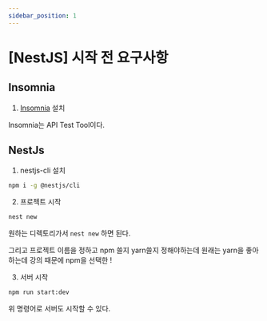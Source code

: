 ```yaml
---
sidebar_position: 1
---
```


# [NestJS] 시작 전 요구사항


## Insomnia

1. [Insomnia](https://insomnia.rest/) 설치

Insomnia는 API Test Tool이다.

## NestJs

1. nestjs-cli 설치

```bash
npm i -g @nestjs/cli
```

2. 프로젝트 시작

```bash
nest new
```

원하는 디렉토리가서 `nest new` 하면 된다.

그리고 프로젝트 이름을 정하고 npm 쓸지 yarn쓸지 정해야하는데 원래는 yarn을 좋아하는데 강의 때문에 npm을 선택한 !


3. 서버 시작

```bash
npm run start:dev
```

위 명령어로 서버도 시작할 수 있다.